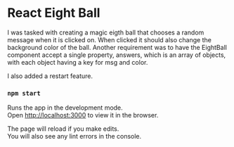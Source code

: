 # React Eight Ball

I was tasked with creating a magic eigth ball that chooses a random message when it is clicked on. When clicked it should also change the background color of the ball. Another requirement was to have the EightBall component accept a single property, answers, which is an array of objects, with each object having a key for msg and color.

I also added a restart feature. 


### `npm start`

Runs the app in the development mode.\
Open [http://localhost:3000](http://localhost:3000) to view it in the browser.

The page will reload if you make edits.\
You will also see any lint errors in the console.

